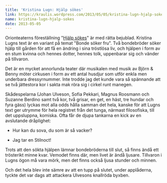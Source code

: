 ```yaml
---
title: 'Kristina Lugn: Hjälp sökes'
link: https://kraulis.wordpress.com/2013/05/05/kristina-lugn-hjalp-sokes/
name: kristina-lugn-hjalp-sokes
date: 2013-05-05
---
```

Orionteaterns föreställning "[Hjälp sökes](http://www.orionteatern.se/pa-scen/hjalp-sokes/)" är med rätta bejublad. Kristina Lugns text är en variant på temat "Bonde söker fru". Två bondebröder söker hjälp till gården för att få en ändring i sina tröstlösa liv, och hjälpen i form av en stum kvinna och hennes dotter, hennes tolk, uppenbarar sig och vänder på tillvaron.

Det är en mycket annorlunda teater där musikalen med musik av Björn &amp; Benny möter cirkusen i form av ett antal husdjur som utför enkla men underbara dressyrnummer. Inte trodde jag det kunde vara så spännande att se två jättestora kor i sakta mak röra sig i cirkel runt manegen.

Skådespelarna (Johan Ulveson, Sofia Pekkari, Magnus Roosmann och Suzanne Berdino samt två kor, två grisar, en get, en häst, tre hundar och fyra gäss) lyckas mot alla odds hålla samman det hela, kanske för att Lugns text ger utrymme för hela registret från det tunga, närmast filosofiska, till det uppsluppna, komiska. Ofta får de djupa tankarna en kick av en avslutande dråplighet:

- Hur kan du sova, du som är så vacker?

- Jag tar en Stilnoct!

Trots att den sökta hjälpen lämnar bondebröderna till slut, så finns ändå ett trösterikt minne kvar. Vemodet finns där, men livet är ändå ljusare. Tillvaron i Lugns ögon må vara mörk, men det finns också ljusa stunder och minnen.

Och det hela blev inte sämre av att en tupp på slutet, under applåderna, tyckte det var dags att attackera Ulvesons knallröda byxben.

